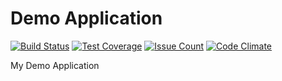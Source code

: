 Demo Application
====

[![Build Status](https://travis-ci.org/kilip/demo.svg?branch=master)](https://travis-ci.org/kilip/demo)
[![Test Coverage](https://codeclimate.com/github/kilip/demo/badges/coverage.svg)](https://codeclimate.com/github/kilip/demo/coverage)
[![Issue Count](https://codeclimate.com/github/kilip/demo/badges/issue_count.svg)](https://codeclimate.com/github/kilip/demo)
[![Code Climate](https://codeclimate.com/github/kilip/demo/badges/gpa.svg)](https://codeclimate.com/github/kilip/demo)


My Demo Application
